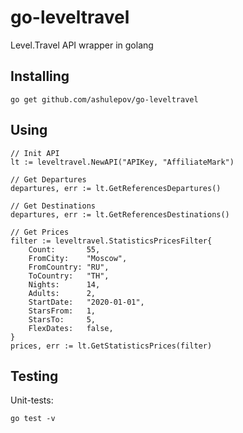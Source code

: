 # go-leveltravel
Level.Travel API wrapper in golang

## Installing

```
go get github.com/ashulepov/go-leveltravel
```

## Using

```
// Init API
lt := leveltravel.NewAPI("APIKey, "AffiliateMark")

// Get Departures
departures, err := lt.GetReferencesDepartures()

// Get Destinations
departures, err := lt.GetReferencesDestinations()

// Get Prices
filter := leveltravel.StatisticsPricesFilter{
	Count:       55,
	FromCity:    "Moscow",
	FromCountry: "RU",
	ToCountry:   "TH",
	Nights:      14,
	Adults:      2,
	StartDate:   "2020-01-01",
	StarsFrom:   1,
	StarsTo:     5,
	FlexDates:   false,
}
prices, err := lt.GetStatisticsPrices(filter)

```

## Testing
Unit-tests:


```
go test -v
```